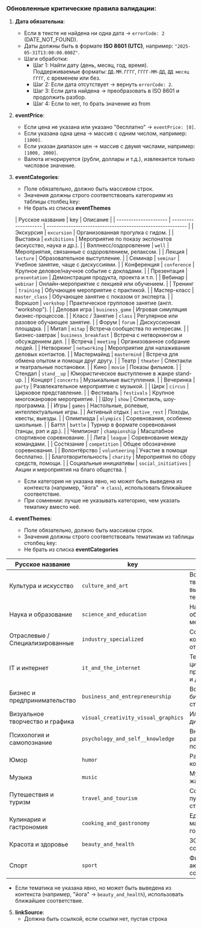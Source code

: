 ### Обновленные критические правила валидации:
1. **Дата обязательна**:
   - Если в тексте не найдена ни одна дата -> `errorCode: 2` (DATE_NOT_FOUND).
   - Даты должны быть в формате **ISO 8601 (UTC)**, например: `"2025-05-31T13:00:00.000Z"`.
   - Шаги обработки:
     - Шаг 1: Найти дату (день, месяц, год, время). Поддерживаемые форматы: `ДД.ММ.ГГГГ`, `ГГГГ-ММ-ДД`, `ДД месяц ГГГГ`, с временем или без.
     - Шаг 2: Если дата отсутствует -> вернуть `errorCode: 2`.
     - Шаг 3: Если дата найдена -> преобразовать в ISO 8601 и продолжить разбор.
     - Шаг 4: Если to нет, то брать значение из from

2. **eventPrice**:
   - Если цена не указана или указано "бесплатно" -> `eventPrice: [0]`.
   - Если указана одна цена -> массив с одним числом, например: `[1000]`.
   - Если указан диапазон цен -> массив с двумя числами, например: `[1000, 2000]`.
   - Валюта игнорируется (рубли, доллары и т.д.), извлекается только числовое значение.

3. **eventCategories**:
   - Поле обязательно, должно быть массивом строк.
   - Значения должны строго соответствовать категориям из таблицы столбец key:
   - Не брать из списка **eventThemes**
   
   | Русское название      | key               | Описание                                                   |
| --------------------- | -------------------- | ---------------------------------------------------------- |
| Экскурсия             | `excursion`          | Организованная прогулка с гидом.                           |
| Выставка              | `exhibitions`        | Мероприятие по показу экспонатов (искусство, наука и др.). |
| Вэллнесс/оздоровление | `well`               | Мероприятия, связанные с оздоровлением, релаксом.          |
| Лекция                | `lecture`            | Образовательное выступление.                               |
| Семинар               | `seminar`            | Учебное занятие, чаще с дискуссиями.                       |
| Конференция           | `conference`         | Крупное деловое/научное событие с докладами.               |
| Презентация           | `presentation`       | Демонстрация продукта, проекта и т.п.                      |
| Вебинар               | `webinar`            | Онлайн-мероприятие с лекцией или обучением.                |
| Тренинг               | `training`           | Обучающее мероприятие с практикой.                         |
| Мастер-класс          | `master_class`       | Обучающее занятие с показом от эксперта.                   |
| Воркшоп               | `vorkshop`           | Практическое групповое занятие (англ. "workshop").         |
| Деловая игра          | `business_game`      | Игровая симуляция бизнес-процессов.                        |
| Класс / Занятие       | `class`              | Регулярное или разовое обучающее занятие.                  |
| Форум                 | `forum`              | Дискуссионная площадка.                                    |
| Митап                 | `mitap`              | Встреча сообщества по интересам.                           |
| Бизнес-завтрак        | `business_breakfast` | Встреча с нетворкингом и обсуждением дел.                  |
| Встреча               | `meeting`            | Организованное собрание людей.                             |
| Нетворкинг            | `networking`         | Мероприятие для налаживания деловых контактов.             |
| Мастермайнд           | `mastermind`         | Встреча для обмена опытом и помощи друг другу.             |
| Театр                 | `theater`            | Спектакли и театральные постановки.                        |
| Кино                  | `movie`              | Показы фильмов.                                            |
| Стендап               | `stand__up`          | Юмористическое выступление в жанре stand-up.               |
| Концерт               | `concerts`           | Музыкальные выступления.                                   |
| Вечеринка             | `party`              | Развлекательное мероприятие с музыкой.                     |
| Цирк                  | `circus`             | Цирковое представление.                                    |
| Фестиваль             | `festivals`          | Крупное многожанровое мероприятие.                         |
| Шоу                   | `show`               | Спектакль, шоу-программа.                                  |
| Игры                  | `games`              | Настольные, ролевые, интеллектуальные игры.                |
| Активный отдых        | `active_rest`        | Походы, квесты, выезды.                                    |
| Олимпиада             | `olympics`           | Соревнования, особенно школьные.                           |
| Баттл                 | `battle`             | Турнир в формате соревнования (танцы, рэп и др.).          |
| Чемпионат             | `championship`       | Масштабное спортивное соревнование.                        |
| Лига                  | `league`             | Соревнование между командами.                              |
| Состязание            | `competition`        | Общее обозначение соревнования.                            |
| Волонтёрство          | `volunteering`       | Участие в помощи бесплатно.                                |
| Благотворительность   | `charity`            | Мероприятия по сбору средств, помощи.                      |
| Социальные инициативы | `social_initiatives` | Акции и мероприятия на благо общества.                     |

   - Если категория не указана явно, но может быть выведена из контекста (например, "йога" -> `class`), использовать ближайшее соответствие.
   - При сомнении: лучше не указывать категорию, чем указать тематику вместо неё.
4. **eventThemes**:
   - Поле обязательно, должно быть массивом строк.
   - Значения должны строго соответствовать тематикам из таблицы столбец key:
   - Не брать из списка **eventCategories**
     
| Русское название                | key                                 | Описание                                             |
| ------------------------------- | ----------------------------------- | ---------------------------------------------------- |
| Культура и искусство            | `culture_and_art`                   | Всё, что связано с творчеством, выставками, театром. |
| Наука и образование             | `science_and_education`             | Научные, образовательные мероприятия.                |
| Отраслевые / Специализированные | `industry_specialized`              | События в конкретных отраслях.                       |
| IT и интернет                   | `it_and_the_internet`               | Темы цифровизации, программирования и др.            |
| Бизнес и предпринимательство    | `business_and_entrepreneurship`     | Все, что связано с бизнесом и стартапами.            |
| Визуальное творчество и графика | `visual_creativity_visual_graphics` | Иллюстрация, дизайн, графика.                        |
| Психология и самопознание       | `psychology_and_self__knowledge`    | Внутреннее развитие, психология.                     |
| Юмор                            | `humor`                             | Развлекательные и комедийные темы.                   |
| Музыка                          | `music`                             | Музыкальные жанры и события.                         |
| Путешествия и туризм            | `travel_and_tourism`                | События про путешествия, страны, отдых.              |
| Кулинария и гастрономия         | `cooking_and_gastronomy`            | Еда, напитки, мастер-классы по готовке.              |
| Красота и здоровье              | `beauty_and_health`                 | ЗОЖ, уход за собой, wellness.                        |
| Спорт                           | `sport`                             | Физическая активность, соревнования.                 |

   - Если тематика не указана явно, но может быть выведена из контекста (например, "йога" -> `beauty_and_health`), использовать ближайшее соответствие.
5. **linkSource**:
    - Должна быть ссылкой, если ссылки нет, пустая строка